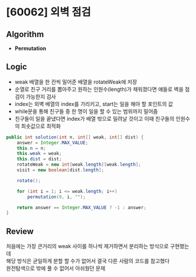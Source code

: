 # [60062] 외벽 점검
## Algorithm
- **Permutation**

## Logic
- weak 배열을 한 칸씩 밀어준 배열을 rotateWeak에 저장
- 순열로 친구 거리를 뽑아주고 원하는 인원수(length)가 채워졌다면 얘들로 벽을 점검이 가능한지 검사
- index는 외벽 배열의 index를 가리키고, start는 일을 해야 할 포인트의 값
- while문을 통해 친구들 중 한 명이 일을 할 수 있는 범위까지 밀어줌
- 친구들이 일을 끝냈다면 index가 배열 밖으로 밀려날 것이고 이때 친구들의 인원수의 최솟값으로 최적화

```java
public int solution(int n, int[] weak, int[] dist) {
    answer = Integer.MAX_VALUE;
    this.n = n;
    this.weak = weak;
    this.dist = dist;
    rotateWeak = new int[weak.length][weak.length];
    visit = new boolean[dist.length];

    rotate();

    for (int i = 1; i <= weak.length; i++)
        permutation(0, i, "");

    return answer == Integer.MAX_VALUE ? -1 : answer;
}
```

## Review
처음에는 가장 큰거리의 weak 사이를 하나씩 제거하면서 분리하는 방식으로 구현했는데  
해당 방식은 균일하게 분할 할 수가 없어서 결국 다른 사람의 코드를 참고했다  
완전탐색으로 밖에 풀 수 없어서 아쉬웠던 문제
